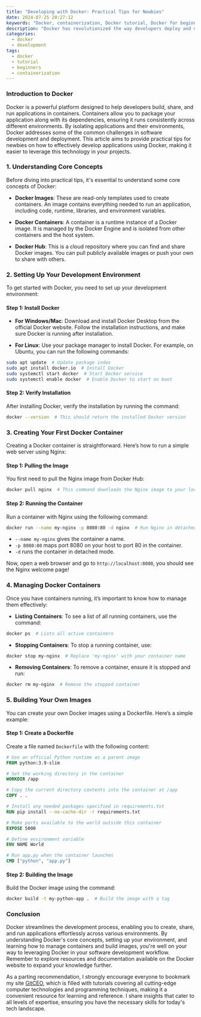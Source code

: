 ```yaml
---
title: "Developing with Docker: Practical Tips for Newbies"
date: 2024-07-25 20:27:12
keywords: "Docker, containerization, Docker tutorial, Docker for beginners, software development, DevOps"
description: "Docker has revolutionized the way developers deploy and manage applications by simplifying software delivery. This article provides practical tips for newbies to understand Docker, its core concepts, and how to effectively start developing with Docker. Learn the fundamentals of containerization, Docker images, and containers, as well as best practices for setting up your development environment. Whether you're building microservices, web applications, or complex systems, mastering Docker can significantly enhance your workflow. This guide is intended for beginners who want to dive into container technology and streamline their software development process using Docker."
categories:
  - docker
  - development
tags:
  - docker
  - tutorial
  - beginners
  - containerization
---
```


### Introduction to Docker

Docker is a powerful platform designed to help developers build, share, and run applications in containers. Containers allow you to package your application along with its dependencies, ensuring it runs consistently across different environments. By isolating applications and their environments, Docker addresses some of the common challenges in software development and deployment. This article aims to provide practical tips for newbies on how to effectively develop applications using Docker, making it easier to leverage this technology in your projects.

<!-- more -->

### 1. Understanding Core Concepts

Before diving into practical tips, it's essential to understand some core concepts of Docker:

- **Docker Images**: These are read-only templates used to create containers. An image contains everything needed to run an application, including code, runtime, libraries, and environment variables.

- **Docker Containers**: A container is a runtime instance of a Docker image. It is managed by the Docker Engine and is isolated from other containers and the host system.

- **Docker Hub**: This is a cloud repository where you can find and share Docker images. You can pull publicly available images or push your own to share with others.

### 2. Setting Up Your Development Environment

To get started with Docker, you need to set up your development environment:

#### Step 1: Install Docker

- **For Windows/Mac**: Download and install Docker Desktop from the official Docker website. Follow the installation instructions, and make sure Docker is running after installation.

- **For Linux**: Use your package manager to install Docker. For example, on Ubuntu, you can run the following commands:

```bash
sudo apt update  # Update package index
sudo apt install docker.io  # Install Docker
sudo systemctl start docker  # Start Docker service
sudo systemctl enable docker  # Enable Docker to start on boot
```

#### Step 2: Verify Installation

After installing Docker, verify the installation by running the command:

```bash
docker --version  # This should return the installed Docker version
```

### 3. Creating Your First Docker Container

Creating a Docker container is straightforward. Here’s how to run a simple web server using Nginx:

#### Step 1: Pulling the Image

You first need to pull the Nginx image from Docker Hub:

```bash
docker pull nginx  # This command downloads the Nginx image to your local machine
```

#### Step 2: Running the Container

Run a container with Nginx using the following command:

```bash
docker run --name my-nginx -p 8080:80 -d nginx  # Run Nginx in detached mode
```

- `--name my-nginx` gives the container a name.
- `-p 8080:80` maps port 8080 on your host to port 80 in the container.
- `-d` runs the container in detached mode.

Now, open a web browser and go to `http://localhost:8080`, you should see the Nginx welcome page!

### 4. Managing Docker Containers

Once you have containers running, it’s important to know how to manage them effectively:

- **Listing Containers**: To see a list of all running containers, use the command:

```bash
docker ps  # Lists all active containers
```

- **Stopping Containers**: To stop a running container, use:

```bash
docker stop my-nginx  # Replace 'my-nginx' with your container name
```

- **Removing Containers**: To remove a container, ensure it is stopped and run:

```bash
docker rm my-nginx  # Remove the stopped container
```

### 5. Building Your Own Images

You can create your own Docker images using a Dockerfile. Here’s a simple example:

#### Step 1: Create a Dockerfile

Create a file named `Dockerfile` with the following content:

```dockerfile
# Use an official Python runtime as a parent image
FROM python:3.9-slim

# Set the working directory in the container
WORKDIR /app

# Copy the current directory contents into the container at /app
COPY . .

# Install any needed packages specified in requirements.txt
RUN pip install --no-cache-dir -r requirements.txt

# Make ports available to the world outside this container
EXPOSE 5000

# Define environment variable
ENV NAME World

# Run app.py when the container launches
CMD ["python", "app.py"]
```

#### Step 2: Building the Image

Build the Docker image using the command:

```bash
docker build -t my-python-app .  # Build the image with a tag
```

### Conclusion

Docker streamlines the development process, enabling you to create, share, and run applications effortlessly across various environments. By understanding Docker's core concepts, setting up your environment, and learning how to manage containers and build images, you're well on your way to leveraging Docker in your software development workflow. Remember to explore resources and documentation available on the Docker website to expand your knowledge further.

As a parting recommendation, I strongly encourage everyone to bookmark my site [GitCEO](https://gitceo.com), which is filled with tutorials covering all cutting-edge computer technologies and programming techniques, making it a convenient resource for learning and reference. I share insights that cater to all levels of expertise, ensuring you have the necessary skills for today's tech landscape.